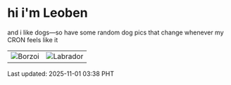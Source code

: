 # hi i'm Leoben

and i like dogs—so have some random dog pics that change whenever my CRON feels like it

|  |  |
|--------|----------|
| ![Borzoi](https://random-dog-vercel.vercel.app/api/random-borzoi?v=1761939523) | ![Labrador](https://random-dog-vercel.vercel.app/api/random-labrador?v=1761939523) |

Last updated: 2025-11-01 03:38 PHT
